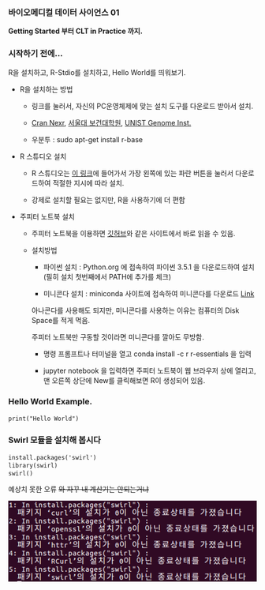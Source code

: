 ### 바이오메디컬 데이터 사이언스 01

**Getting Started 부터 CLT in Practice 까지.**

### 시작하기 전에...

R을 설치하고, R-Stdio를 설치하고, Hello World를 띄워보기.

- R을 설치하는 방법

	- 링크를 눌러서, 자신의 PC운영체제에 맞는 설치 도구를 다운로드 받아서 설치.

	- [Cran Nexr](http://cran.nexr.com), [서울대 보건대학원](http://healthstat.snu.ac.kr/CRAN/), [UNIST Genome Inst.](http://cran.biodisk.org)

	- 우분투 : sudo apt-get install r-base

- R 스튜디오 설치 

	- R 스튜디오는 [이 링크](https://www.rstudio.com/products/rstudio/download3/)에 들어가서 가장 왼쪽에 있는 파란 버튼을 눌러서 다운로드하여 적절한 지시에 따라 설치.

	- 강제로 설치할 필요는 없지만, R을 사용하기에 더 편함

- 주피터 노트북 설치

	- 주피터 노트북을 이용하면 [깃허브](github.com)와 같은 사이트에서 바로 읽을 수 있음.

	- 설치방법

		- 파이썬 설치 : Python.org 에 접속하여 파이썬 3.5.1 을 다운로드하여 설치 (필히 설치 첫번째에서 PATH에 추가를 체크)

		- 미니콘다 설치 : miniconda 사이트에 접속하여 미니콘다를 다운로드 [Link](http://conda.pydata.org/miniconda.html)

		아나콘다를 사용해도 되지만, 미니콘다를 사용하는 이유는 컴퓨터의 Disk Space를 적게 먹음.

		주피터 노트북만 구동할 것이라면 미니콘다를 깔아도 무방함.

		- 명령 프롬프트나 터미널을 열고 conda install -c r r-essentials 을 입력

		- jupyter notebook 을 입력하면 주피터 노트북이 웹 브라우저 상에 열리고, 맨 오른쪽 상단에 New를 클릭해보면 R이 생성되어 있음.

### Hello World Example.

```{R}
print("Hello World")
```

### Swirl 모듈을 설치해 봅시다

```{R}
install.packages('swirl')
library(swirl)
swirl()
```

예상치 못한 오류 ~~와 자꾸 내 계산기는 안되는거냐~~

![IMG](Scr2.png)


